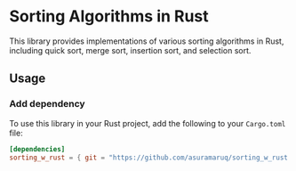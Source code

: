 # Sorting Algorithms in Rust

This library provides implementations of various sorting algorithms in Rust, including quick sort, merge sort, insertion sort, and selection sort.

## Usage

### Add dependency
To use this library in your Rust project, add the following to your `Cargo.toml` file:

```toml
[dependencies]
sorting_w_rust = { git = "https://github.com/asuramaruq/sorting_w_rust.git" }